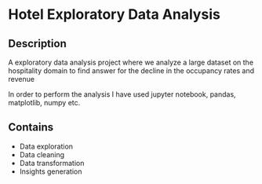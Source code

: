 # Hotel Exploratory Data Analysis

## Description

A exploratory data analysis project where we analyze a large dataset on the hospitality domain to find answer for the decline in the occupancy rates and revenue

In order to perform the analysis I have used jupyter notebook, pandas, matplotlib, numpy etc.

## Contains

- Data exploration
- Data cleaning
- Data transformation
- Insights generation
